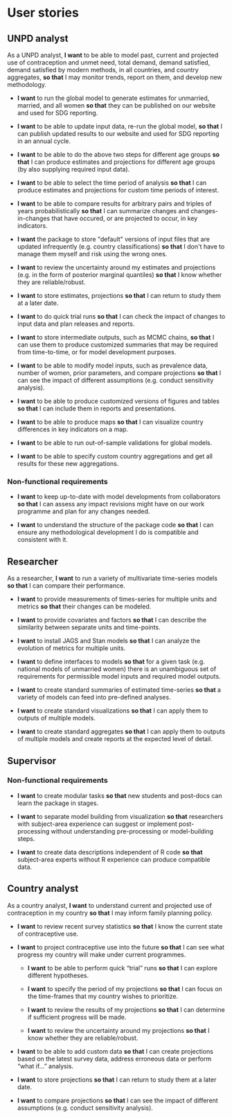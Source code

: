 # User stories

## UNPD analyst

As a UNPD analyst, **I want** to be able to model past, current and projected use of contraception and unmet need, total demand, demand satisfied, demand satisfied by modern methods, in all countries, and country aggregates, **so that** I may monitor trends, report on them, and develop new methodology.

- **I want** to run the global model to generate estimates for unmarried, married, and all women **so that** they can be published on our website and used for SDG reporting.

- **I want** to be able to update input data, re-run the global model, **so that** I can publish updated results to our website and used for SDG reporting in an annual cycle.

- **I want** to be able to do the above two steps for different age groups **so that** I can produce estimates and projections for different age groups (by also supplying required input data).

- **I want** to be able to select the time period of analysis **so that** I can produce estimates and projections for custom time periods of interest.

- **I want** to be able to compare results for arbitrary pairs and triples of years probabilistically **so that** I can summarize changes and changes-in-changes that have occured, or are projected to occur, in key indicators.

- **I want** the package to store "default" versions of input files that are updated infrequently (e.g. country classifications) **so that** I don't have to manage them myself and risk using the wrong ones.

- **I want** to review the uncertainty around my estimates and projections (e.g. in the form of posterior marginal quantiles) **so that** I know whether they are reliable/robust.

- **I want** to store estimates, projections **so that** I can return to study them at a later date.

- **I want** to do quick trial runs **so that** I can check the impact of changes to input data and plan releases and reports.

- **I want** to store intermediate outputs, such as MCMC chains, **so that** I can use them to produce customized summaries that may be required from time-to-time, or for model development purposes.

- **I want** to be able to modify model inputs, such as prevalence data, number of women, prior parameters, and compare projections **so that** I can see the impact of different assumptions (e.g. conduct sensitivity analysis).

- **I want** to be able to produce customized versions of figures and tables **so that** I can include them in reports and presentations.

- **I want** to be able to produce maps **so that** I can visualize country differences in key indicators on a map.

- **I want** to be able to run out-of-sample validations for global models.

- **I want** to be able to specify custom country aggregations and get all results for these new aggregations.

### Non-functional requirements

- **I want** to keep up-to-date with model developments from collaborators **so that** I can assess any impact revisions might have on our work programme and plan for any changes needed.

- **I want** to understand the structure of the package code **so that** I can ensure any methodological development I do is compatible and consistent with it.

## Researcher

As a researcher, **I want** to run a variety of multivariate time-series models **so that** I can compare their performance.

- **I want** to provide measurements of times-series for multiple units and metrics **so that** their changes can be modeled.

- **I want** to provide covariates and factors **so that** I can describe the similarity between separate units and time-points.

- **I want** to install JAGS and Stan models **so that** I can analyze the evolution of metrics for multiple units.

- **I want** to define interfaces to models **so that** for a given task (e.g. national models of unmarried women) there is an unambiguous set of requirements for permissible model inputs and required model outputs.

- **I want** to create standard summaries of estimated time-series **so that** a variety of models can feed into pre-defined analyses.

- **I want** to create standard visualizations **so that** I can apply them to outputs of multiple models.

- **I want** to create standard aggregates **so that** I can apply them to outputs of multiple models and create reports at the expected level of detail.

## Supervisor

### Non-functional requirements

- **I want** to create modular tasks **so that** new students and post-docs can learn the package in stages.

- **I want** to separate model building from visualization **so that** researchers with subject-area experience can suggest or implement post-processing without understanding pre-processing or model-building steps.

- **I want** to create data descriptions independent of R code **so that** subject-area experts without R experience can produce compatible data.

## Country analyst

As a country analyst, **I want** to understand current and projected use of contraception in my country **so that** I may inform family planning policy.

- **I want** to review recent survey statistics **so that** I know the current state of contraceptive use.

- **I want** to project contraceptive use into the future **so that** I can see what progress my country will make under current programmes.

  - **I want** to be able to perform quick “trial” runs **so that** I can explore different hypotheses.

  - **I want** to specify the period of my projections **so that** I can focus on the time-frames that my country wishes to prioritize.

  - **I want** to review the results of my projections **so that** I can determine if sufficient progress will be made.

  - **I want** to review the uncertainty around my projections **so that** I know whether they are reliable/robust.

- **I want** to be able to add custom data **so that** I can create projections based on the latest survey data, address erroneous data or perform “what if…” analysis.

- **I want** to store projections **so that** I can return to study them at a later date.

- **I want** to compare projections **so that** I can see the impact of different assumptions (e.g. conduct sensitivity analysis).
